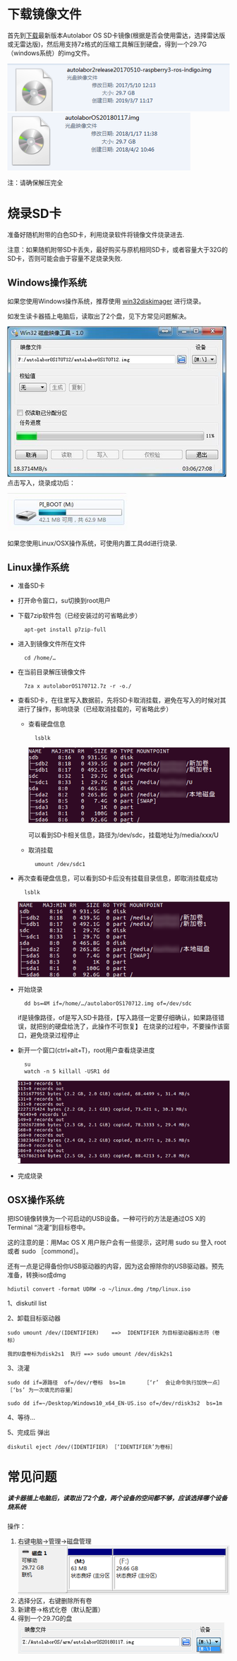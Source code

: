 # 下载镜像文件

首先到[下载](http://www.autolabor.com.cn/download)最新版本Autolabor OS SD卡镜像(根据是否会使用雷达，选择雷达版或无雷达版)，然后用支持7z格式的压缩工具解压到硬盘，得到一个29.7G（windows系统）的img文件。

![](imgs/autolabor2.5-sd-1.png)
![](imgs/autolabor2.5-sd-2.png)

注：请确保解压完全

# 烧录SD卡

准备好随机附带的白色SD卡，利用烧录软件将镜像文件烧录进去.

注意：如果随机附带SD卡丢失，最好购买与原机相同SD卡，或者容量大于32G的SD卡，否则可能会由于容量不足烧录失败.

## Windows操作系统

如果您使用Windows操作系统，推荐使用 [win32diskimager](https://sourceforge.net/projects/win32diskimager/) 进行烧录。

如发生读卡器插上电脑后，读取出了2个盘，见下方常见问题解决。

![](imgs/autolaborOS-sd2.jpg)
点击写入，烧录成功后：

![](imgs/autolaborOS-sd1.jpg)


如果您使用Linux/OSX操作系统，可使用内置工具dd进行烧录.

## Linux操作系统

* 准备SD卡
* 打开命令窗口，su切换到root用户
* 下载7zip软件包（已经安装过的可省略此步）

		apt-get install p7zip-full

* 进入到镜像文件所在文件

		cd /home/…

* 在当前目录解压镜像文件

		7za x autolaborOS170712.7z -r -o./

* 查看SD卡，在往里写入数据前，先将SD卡取消挂载，避免在写入的时候对其进行了操作，影响烧录（已经取消挂载的，可省略此步）
	* 查看硬盘信息

			lsblk

		![](imgs/autolaborOS-imager-1.png)

		可以看到SD卡相关信息，路径为/dev/sdc，挂载地址为/media/xxx/U

	* 取消挂载

			umount /dev/sdc1

* 再次查看硬盘信息，可以看到SD卡后没有挂载目录信息，即取消挂载成功

		lsblk

	![](imgs/autolaborOS-imager-2.png)

* 开始烧录

		dd bs=4M if=/home/…/autolaborOS170712.img of=/dev/sdc

	if是镜像路径，of是写入SD卡路径，【写入路径一定要仔细确认，如果路径错误，就把别的硬盘给洗了，此操作不可恢复】	在烧录的过程中，不要操作该窗口，避免烧录过程停止

* 新开一个窗口(ctrl+alt+T)，root用户查看烧录进度

		su
		watch -n 5 killall -USR1 dd

	![](imgs/autolaborOS-imager-3.png)

* 完成烧录

## OSX操作系统

把ISO镜像转换为一个可启动的USB设备。一种可行的方法是通过OS X的Terminal “浇灌”到目标卷中。

这的注意的是：用Mac OS X 用户账户会有一些提示，这时用 sudo su 登入 root 或者 sudo ［commond］。

还有一点是记得备份你USB驱动器的内容，因为这会擦除你的USB驱动器。预先准备，转换iso成dmg

```
hdiutil convert -format UDRW -o ~/linux.dmg /tmp/linux.iso

```

1、diskutil list

2、卸载目标驱动器

```
sudo umount /dev/(IDENTIFIER)    ==>  IDENTIFIER 为目标驱动器标志符（卷标）

```

```
我的U盘卷标为disk2s1  执行 ==> sudo umount /dev/disk2s1

```

3、浇灌

```
sudo dd if=源路径  of=/dev/r卷标  bs=1m      ［‘r’  会让命令执行加快一点］ ［‘bs’ 为一次填充的容量］

```

```
sudo dd if=~/Desktop/Windows10_x64_EN-US.iso of=/dev/rdisk3s2  bs=1m

```

4、等待...

5、完成后 弹出

```
diskutil eject /dev/(IDENTIFIER) ［‘IDENTIFIER’为卷标］

```

# 常见问题

##### 读卡器插上电脑后，读取出了2个盘，两个设备的空间都不够，应该选择哪个设备烧系统

操作：

1. 右键电脑->管理->磁盘管理
	![](imgs/autolabor2.5-sd-3.png)
2. 选择分区，右键删除所有卷
3. 新建卷->格式化卷（默认配置）
4. 得到一个29.7G的盘
	![](imgs/autolabor2.5-sd-4.png)
